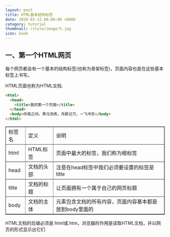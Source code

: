 ```yaml
---
layout: post
title: HTML基本结构标签
date: 2020-03-12 00:00:00 +0800
category: tutorial
thumbnail: /style/image/5.jpg
icon: book
---
```


## 一、第一个HTML网页
每个网页都会有一个基本的结构标签(也称为骨架标签)，页面内容也是在这些基本标签上书写。  

HTML页面也称为HTML文档.  

```html
<html>
  <head>
    <title>我的第一个页面</title>
  </head>
  <body>你我之间，黑马洗练，月薪过万，一飞冲天</body>
</html>
```
<table border="1">
<tr>
<td>标签名</td>
<td>定义</td>
<td>说明</td>
</tr>
<tr>
<td>html</td>
<td>HTML标签</td>
<td>页面中最大的标签，我们称为根标签</td>
</tr>
<tr>
<td>head</td>
<td>文档的头部</td>
<td>注意在head标签中我们必须要设置的标签是title</td>
</tr>
<tr>
<td>title</td>
<td>文档的标题</td>
<td>让页面拥有一个属于自己的网页标题</td>
</tr>
<tr>
<td>body</td>
<td>文档的主体</td>
<td>元素包含文档的所有内容，页面内容基本都是放到body里面的</td>
</tr>
</table>
HTML文档的后缀必须是.html或.htm，浏览器的作用是读取HTML文档，并以网页的形式显示出它们  
